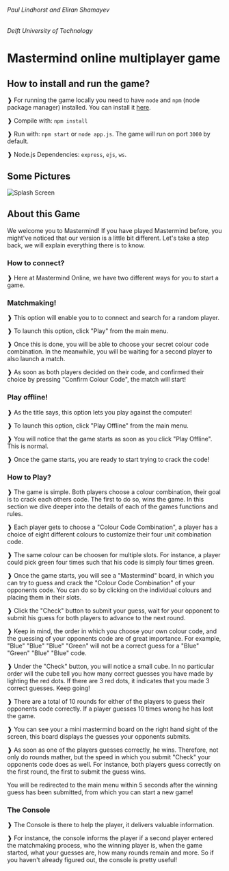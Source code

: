###### Paul Lindhorst and Eliran Shamayev
###### Delft University of Technology

# Mastermind online multiplayer game 

## How to install and run the game?

❱ For running the game locally you need to have `node` and `npm` (node package manager) installed.
You can install it [here](https://nodejs.org/en/download/).

❱ Compile with:
`npm install`

❱ Run with:
`npm start` or `node app.js`.
The game will run on port `3000` by default.

❱ Node.js Dependencies:
`express`, `ejs`, `ws`.

## Some Pictures

![Splash Screen]((https://raw.githubusercontent.com/yepiru/mastermind/tree/master/screenshots/splash.png) "Splash")

## About this Game

We welcome you to Mastermind! If you have played Mastermind before, you might've noticed that our version is a little bit different. Let's take a step back, we will explain everything there is to know.

### How to connect?

❱ Here at Mastermind Online, we have two different ways for you to start a game.

### Matchmaking!

❱ This option will enable you to to connect and search for a random player.

❱ To launch this option, click "Play" from the main menu.

❱ Once this is done, you will be able to choose your secret colour code combination. In the meanwhile, you will be waiting for a second player to also launch a match.

❱ As soon as both players decided on their code, and confirmed their choice by pressing "Confirm Colour Code", the match will start!

### Play offline!

❱ As the title says, this option lets you play against the computer!

❱ To launch this option, click "Play Offline" from the main menu.

❱ You will notice that the game starts as soon as you click "Play Offline". This is normal.

❱ Once the game starts, you are ready to start trying to crack the code!

### How to Play?

❱ The game is simple. Both players choose a colour combination, their goal is to crack each others code. The first to do so, wins the game. In this section we dive deeper into the details of each of the games functions and rules.

❱ Each player gets to choose a "Colour Code Combination", a player has a choice of eight different colours to customize their four unit combination code.

❱ The same colour can be choosen for multiple slots. For instance, a player could pick green four times such that his code is simply four times green.

❱ Once the game starts, you will see a "Mastermind" board, in which you can try to guess and crack the "Colour Code Combination" of your opponents code. You can do so by clicking on the individual colours and placing them in their slots.

❱ Click the "Check" button to submit your guess, wait for your opponent to submit his guess for both players to advance to the next round.

❱ Keep in mind, the order in which you choose your own colour code, and the guessing of your opponents code are of great importance. For example, "Blue" "Blue" "Blue" "Green" will not be a correct guess for a "Blue" "Green" "Blue" "Blue" code.

❱ Under the "Check" button, you will notice a small cube. In no particular order will the cube tell you how many correct guesses you have made by lighting the red dots. If there are 3 red dots, it indicates that you made 3 correct guesses. Keep going!

❱ There are a total of 10 rounds for either of the players to guess their opponents code correctly. If a player guesses 10 times wrong he has lost the game.

❱ You can see your a mini mastermind board on the right hand sight of the screen, this board displays the guesses your opponents submits.

❱ As soon as one of the players guesses correctly, he wins. Therefore, not only do rounds mather, but the speed in which you submit "Check" your opponents code does as well. For instance, both players guess correctly on the first round, the first to submit the guess wins.

You will be redirected to the main menu within 5 seconds after the winning guess has been submitted, from which you can start a new game!

### The Console

❱ The Console is there to help the player, it delivers valuable information.

❱ For instance, the console informs the player if a second player entered the matchmaking process, who the winning player is, when the game started, what your guesses are, how many rounds remain and more. So if you haven't already figured out, the console is pretty useful!